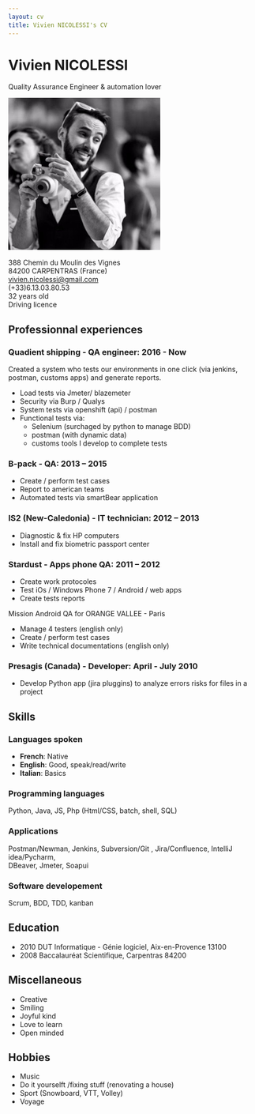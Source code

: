 ```yaml
---
layout: cv
title: Vivien NICOLESSI's CV
---
```

# Vivien NICOLESSI
Quality Assurance Engineer & automation lover

![Profile picture](/profilePicture.jpg)

<div id="webaddress">
388 Chemin du Moulin des Vignes<br/>
84200 CARPENTRAS (France)<br/>
<a href="vivien.nicolessi@gmail.com">vivien.nicolessi@gmail.com</a><br/>
(+33)6.13.03.80.53<br/>
32 years old<br/>
Driving licence
</div>


## Professionnal experiences

### Quadient shipping - QA engineer: 2016 - Now 

Created a system who tests our environments in one click (via jenkins, postman, customs apps) and generate reports.

* Load tests via Jmeter/ blazemeter
* Security via Burp / Qualys
* System tests via openshift (api) / postman
* Functional tests via:
	* Selenium (surchaged by python to manage BDD)
	* postman (with dynamic data)
	* customs tools I develop to complete tests

### B-pack - QA: 2013 – 2015

* Create / perform test cases
* Report to american teams
* Automated tests via smartBear application

### IS2 (New-Caledonia) - IT technician: 2012 – 2013

* Diagnostic & fix HP computers
* Install and fix biometric passport center

### Stardust - Apps phone QA: 2011 – 2012

* Create work protocoles
* Test iOs / Windows Phone 7 / Android / web apps
* Create tests reports

Mission Android QA for ORANGE VALLEE - Paris

* Manage 4 testers (english only)
* Create / perform test cases
* Write technical documentations (english only)

### Presagis (Canada) - Developer: April - July 2010

* Develop Python app (jira pluggins) to analyze errors risks for files in a project

## Skills

### Languages spoken

* **French**: Native
* **English**: Good, speak/read/write
* **Italian**: Basics

### Programming languages

Python, Java, JS, Php (Html/CSS, batch, shell, SQL)

### Applications

Postman/Newman, Jenkins, Subversion/Git , Jira/Confluence, IntelliJ idea/Pycharm,<br/>
DBeaver, Jmeter, Soapui

### Software developement

Scrum, BDD, TDD, kanban

## Education

* 2010 	 DUT Informatique - Génie logiciel,  Aix-en-Provence 13100
* 2008 	 Baccalauréat Scientifique,	     Carpentras 84200

## Miscellaneous

* Creative 
* Smiling
* Joyful kind
* Love to learn
* Open minded
	
## Hobbies

* Music
* Do it yourselft /fixing stuff (renovating a house)
* Sport (Snowboard, VTT, Volley)
* Voyage
